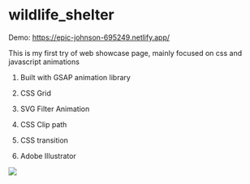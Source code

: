 # wildlife_shelter
Demo:
https://epic-johnson-695249.netlify.app/

This is my first try of web showcase page, mainly focused on css and javascript animations

1. Built with GSAP animation library

2. CSS Grid

3. SVG Filter Animation

4. CSS Clip path

5. CSS transition

5. Adobe Illustrator

 

<img src="https://j.gifs.com/r8WRyW.gif" />
 
